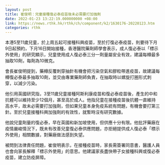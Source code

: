 ```yaml
---
layout: post
title: 崔俊明：兒童接種復必泰疫苗後未必需要打加強劑
date: 2022-01-23 13:22:19.000000000 +08:00
link: https://news.rthk.hk/rthk/ch/component/k2/1630176-20220123.htm
categories: rthk
---
```


本港5至11歲兒童，於上周五起可接種科興疫苗，至於打復必泰疫苗，則要待下月9日起預約，下月16日開始接種，香港醫院藥劑師學會表示，成人復必泰以「標示外使用」的研究顯示，兒童使用成人復必泰三分一劑量屬安全有效，建議每樽最多抽取10劑，每劑為10微克。

會長崔俊明提到，藥樽反覆刺穿抽針有機會把污染空氣和膠粒帶進疫苗，故建議每樽復必泰最多抽取10劑，並交由專業藥劑師負責，在抽取時以螺旋打圈形式刺穿，以減少污染。

他引用英國研究指，3至11歲兒童接種阿斯利康疫苗和復必泰疫苗後，產生的中和抗體可以維持至少12個月，甚至高於成人。他指兒童在接種疫苗後抗體一直維持高水平，故未必需要打加強劑，但如果兒童本身免疫系統有問題，有機會要打第三針。至於兒童接種科興加強劑的有效性，就暫時沒有研究數據。

他說兒童劑量的復必泰，早在英國和新加坡使用，但供應十分有限。他批評藥廠在疫情嚴峻情況下，既未有改善兒童復必泰供應問題，亦拒絕提供成人復必泰「標示外使用」相關數據，對藥廠做法感到失望。

被問到法律責任問題，崔俊明表示，在接種疫苗時，家長需簽署同意書，醫護人員也會向家長解釋「標示外使用」的意思。他建議家長盡快帶子女接種科興或復必泰疫苗，建立防疫屏障。
